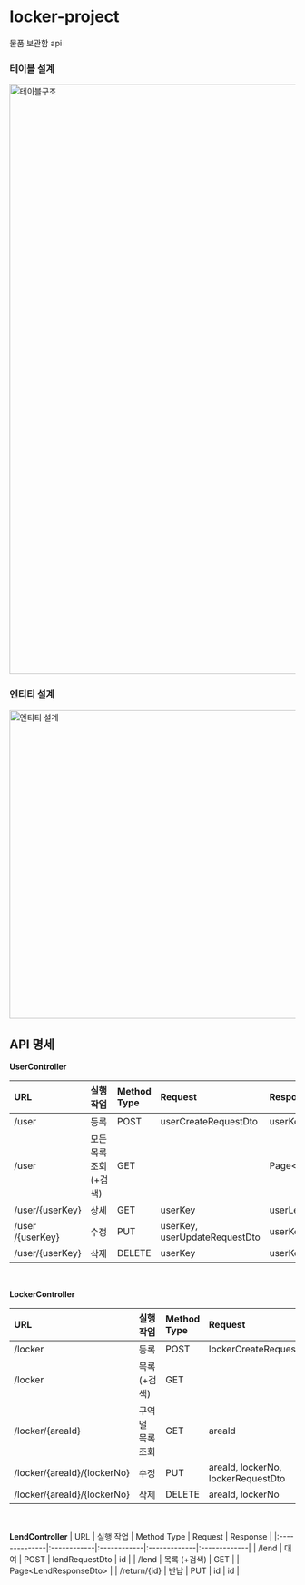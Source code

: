 # locker-project
물품 보관함 api

### 테이블 설계
<img width="1039" alt="테이블구조" src="https://user-images.githubusercontent.com/58412521/126139844-29ba164b-83d3-4462-a4d1-12d9f9372d56.png">

### 엔티티 설계
<img width="543" alt="엔티티 설계" src="https://user-images.githubusercontent.com/58412521/127770082-9b307b09-cf95-45c7-a731-7687b1fe04a5.jpg">

## API 명세

**UserController**
  
| URL           | 실행 작업   | Method Type | Request      | Response     |
|:--------------|:------------|:------------|:-------------|:-------------|
| /user           | 등록 | POST  | userCreateRequestDto | userKey |
| /user           | 모든 목록 조회(+검색)| GET    |      |Page\<UserResponseDto\>|
| /user/{userKey} | 상세 | GET   | userKey  | userLendResponseDto |  
| /user /{userKey}| 수정 | PUT   | userKey, userUpdateRequestDto | userKey |
| /user/{userKey} | 삭제 | DELETE| userKey | userKey |  

 <br>
  
 **LockerController**
  
| URL           | 실행 작업   | Method Type | Request      | Response     |
|:--------------|:----------- |:------------|:-------------|:-------------|
| /locker       | 등록        | POST   | lockerCreateRequestDto | lockerNo |
| /locker       | 목록 (+검색)       | GET   |      | Page\<LockerResponseDto\> |
| /locker/{areaId}| 구역 별 목록 조회 | GET | areaId | Page\<LockerResponseDto\> |
| /locker/{areaId}/{lockerNo} | 수정 | PUT   | areaId, lockerNo, lockerRequestDto | lockerNo |
| /locker/{areaId}/{lockerNo} | 삭제 | DELETE| areaId, lockerNo | lockerNo |  
  
 <br>
  
 **LendController**
| URL           | 실행 작업   | Method Type | Request      | Response     |
|:--------------|:------------|:------------|:-------------|:-------------|
| /lend   | 대여       | POST  | lendRequestDto | id |
| /lend   | 목록 (+검색)  | GET  |      | Page\<LendResponseDto\> |
| /return/{id} | 반납   | PUT  | id   | id |
